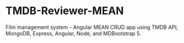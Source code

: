 # TMDB-Reviewer-MEAN
Film management system - Angular MEAN CRUD app using TMDB API, MongoDB, Express, Angular, Node, and MDBootstrap 5.
